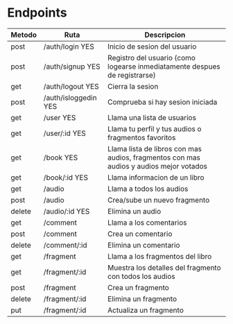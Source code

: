 # Endpoints

| Metodo | Ruta                 | Descripcion                                                                            |
| ------ | -------------------- | -------------------------------------------------------------------------------------- |
| post   | /auth/login YES      | Inicio de sesion del usuario                                                           |
| post   | /auth/signup YES     | Registro del usuario (como logearse inmediatamente despues de registrarse)             |
| get    | /auth/logout YES     | Cierra la sesion                                                                       |
| post   | /auth/isloggedin YES | Comprueba si hay sesion iniciada                                                       |
| get    | /user YES            | Llama una lista de usuarios                                                            |
| get    | /user/:id YES        | Llama tu perfil y tus audios o fragmentos favoritos                                    |
| get    | /book YES            | Llama lista de libros con mas audios, fragmentos con mas audios y audios mejor votados |
| get    | /book/:id YES        | Llama informacion de un libro                                                          |
| get    | /audio               | Llama a todos los audios                                                               |
| post   | /audio               | Crea/sube un nuevo fragmento                                                           |
| delete | /audio/:id YES       | Elimina un audio                                                                       |
| get    | /comment             | Llama a los comentarios                                                                |
| post   | /comment             | Crea un comentario                                                                     |
| delete | /comment/:id         | Elimina un comentario                                                                  |
| get    | /fragment            | Llama a los fragmentos del libro                                                       |
| get    | /fragment/:id        | Muestra los detalles del fragmento con todos los audios                                |
| post   | /fragment            | Crea un fragmento                                                                      |
| delete | /fragment/:id        | Elimina un fragmento                                                                   |
| put    | /fragment/:id        | Actualiza un fragmento                                                                 |
